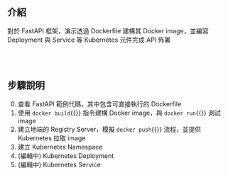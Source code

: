 

<br>


## 介紹

對於 FastAPI 框架，演示透過 Dockerfile 建構其 Docker image，並編寫 Deployment 與 Service 等 Kubernetes 元件完成 API 佈署


<br>


<br>


## 步驟說明

0. 查看 FastAPI 範例代碼，其中包含可直接執行的 Dockerfile
1. 使用 `docker build`{{}} 指令建構 Docker image，與 `docker run`{{}} 測試 image
2. 建立地端的 Registry Server，模擬 `docker push`{{}} 流程，並提供 Kubernetes 拉取 image
3. 建立 Kubernetes Namespace
4. (編輯中) Kubernetes Deployment
5. (編輯中) Kubernetes Service


<br>

